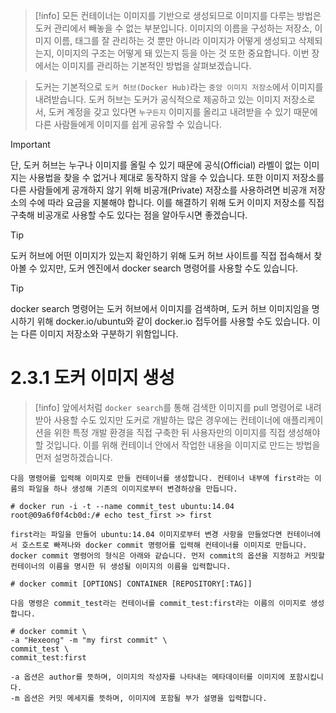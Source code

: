 > [!info]
> 모든 컨테이너는 이미지를 기반으로 생성되므로 이미지를 다루는 방법은 도커 관리에서 빼놓을 수 없는 부분입니다. 이미지의 이름을 구성하는 저장소, 이미지 이름, 태그를 잘 관리하는 것 뿐만 아니라 이미지가 어떻게 생성되고 삭제되는지, 이미지의 구조는 어떻게 돼 있는지 등을 아는 것 또한 중요합니다. 이번 장에서는 이미지를 관리하는 기본적인 방법을 살펴보겠습니다.

> 도커는 기본적으로 `도커 허브(Docker Hub)`라는 `중앙 이미지 저장소`에서 이미지를 내려받습니다. 도커 허브는 도커가 공식적으로 제공하고 있는 이미지 저장소로서, 도커 계정을 갖고 있다면 `누구든지` 이미지를 올리고 내려받을 수 있기 때문에 다른 사람들에게 이미지를 쉽게 공유할 수 있습니다.

>[!important]
>단, 도커 허브는 누구나 이미지를 올릴 수 있기 때문에 공식(Official) 라벨이 없는 이미지는 사용법을 찾을 수 없거나 제대로 동작하지 않을 수 있습니다.
>또한 이미지 저장소를 다른 사람들에게 공개하지 않기 위해 비공개(Private) 저장소를 사용하려면 비공개 저장소의 수에 따라 요금을 지불해야 합니다. 
>이를 해결하기 위해 도커 이미지 저장소를 직접 구축해 비공개로 사용할 수도 있다는 점을 알아두시면 좋겠습니다.

>[!tip]
>도커 허브에 어떤 이미지가 있는지 확인하기 위해 도커 허브 사이트를 직접 접속해서 찾아볼 수 있지만, 도커 엔진에서 docker search 명령어를 사용할 수도 있습니다.

>[!tip]
>docker search 명령어는 도커 허브에서 이미지를 검색하며, 도커 허브 이미지임을 명시하기 위해 docker.io/ubuntu와 같이 docker.io 접두어를 사용할 수도 있습니다. 이는 다른 이미지 저장소와 구분하기 위함입니다.

# 2.3.1 도커 이미지 생성

>[!info]
>앞에서처럼 `docker search`를 통해 검색한 이미지를 pull 명령어로 내려받아 사용할 수도 있지만 도커로 개발하는 많은 경우에는 컨테이너에 애플리케이션을 위한 특정 개발 환경을 직접 구축한 뒤 사용자만의 이미지를 직접 생성해야 할 것입니다. 이를 위해 컨테이너 안에서 작업한 내용을 이미지로 만드는 방법을 먼저 설명하겠습니다.

```docker
다음 명령어를 입력해 이미지로 만들 컨테이너를 생성합니다. 컨테이너 내부에 first라는 이름의 파일을 하나 생성해 기존의 이미지로부터 변경하상을 만듭니다.

# docker run -i -t --name commit_test ubuntu:14.04
root@09a6f0f4cb0d:/# echo test_first >> first

first라는 파일을 만들어 ubuntu:14.04 이미지로부터 변경 사항을 만들었다면 컨테이너에서 호스트로 빠져나와 docker commit 명령어를 입력해 컨테이너를 이미지로 만듭니다. docker commit 명령어의 형식은 아래와 같습니다. 먼저 commit의 옵션을 지정하고 커밋할 컨테이너의 이름을 명시한 뒤 생성될 이미지의 이름을 입력합니다.

# docker commit [OPTIONS] CONTAINER [REPOSITORY[:TAG]]

다음 명령은 commit_test라는 컨테이너를 commit_test:first라는 이름의 이미지로 생성합니다.

# docker commit \
-a "Hexeong" -m "my first commit" \
commit_test \
commit_test:first

-a 옵션은 author를 뜻하며, 이미지의 작성자를 나타내는 메타데이터를 이미지에 포함시킵니다.
-m 옵션은 커밋 메세지를 뜻하며, 이미지에 포함될 부가 설명을 입력합니다.
```